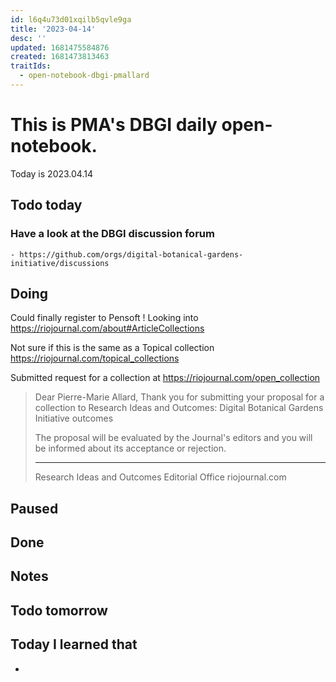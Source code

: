```yaml
---
id: l6q4u73d01xqilb5qvle9ga
title: '2023-04-14'
desc: ''
updated: 1681475584876
created: 1681473813463
traitIds:
  - open-notebook-dbgi-pmallard
---
```



# This is PMA's DBGI daily open-notebook.

Today is 2023.04.14

## Todo today

### Have a look at the DBGI discussion forum
    - https://github.com/orgs/digital-botanical-gardens-initiative/discussions
###
###

## Doing

Could finally register to Pensoft !
Looking into https://riojournal.com/about#ArticleCollections

Not sure if this is the same as a Topical collection https://riojournal.com/topical_collections

Submitted request for a collection at https://riojournal.com/open_collection


> Dear Pierre-Marie Allard,
> Thank you for submitting your proposal for a collection to Research Ideas and Outcomes: Digital Botanical Gardens Initiative outcomes
> 
> The proposal will be evaluated by the Journal's editors and you will be informed about its acceptance or rejection.
> 
> ___________________
> Research Ideas and Outcomes
> Editorial Office
> riojournal.com

## Paused

## Done

## Notes

## Todo tomorrow

###
###
###


## Today I learned that

-